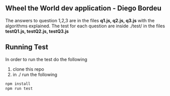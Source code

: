## Wheel the World dev application - Diego Bordeu
The answers to question 1,2,3 are in the files **q1.js, q2.js, q3.js** with the algorithms explained.
The test for each question are inside ./test/ in the files **testQ1.js, testQ2.js, testQ3.js**


## Running Test
In order to run the test do the following
1. clone this repo
2. in ./ run the following
   
```bash
npm install
npm run test
```




